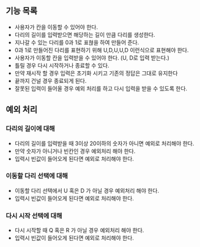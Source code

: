 ## 기능 목록
- 사용자가 칸을 이동할 수 있어야 한다.
- 다리의 길이를 입력받으면 해당하는 길이 만큼 다리를 생성한다.
- 지나갈 수 있는 다리를 0과 1로 표혆을 하여 만들어 준다.
- 0과 1로 만들어진 다리를 표현하기 위해 U,D,U,U,D 이런식으로 표현해야 한다.
- 사용자가 이동할 칸을 입력받을 수 있어야 한다. (U, D로 입력 받는다.)
- 틀릴 경우 다시 시작하거나 종료할 수 있다.
- 만약 재시작 할 경우 입력은 초기화 시키고 기존의 정답은 그대로 유지한다
- 끝까지 건널 경우 종료되게 된다.
- 잘못된 입력이 들어올 경우 예외 처리를 하고 다시 입력을 받을 수 있도록 한다.

## 예외 처리
### 다리의 길이에 대해
- 다리의 길이를 입력받을 때 3이상 20이하의 숫자가 아니면 예외로 처리해야 한다.
- 만약 숫자가 아니거나 빈칸인 경우 예외처리 해야 한다.
- 입력시 빈값이 들어오게 된다면 예외로 처리해야 한다.
### 이동할 다리 선택에 대해
- 이동할 다리 선택에서 U 혹은 D 가 아닐 경우 예외처리 해야 한다.
- 입력시 빈값이 들어오게 된다면 예외로 처리해야 한다.
### 다시 시작 선택에 대해
- 다시 시작할 때 Q 혹은 R 가 아닐 경우 예외처리 해야 한다.
- 입력시 빈값이 들어오게 된다면 예외로 처리해야 한다.